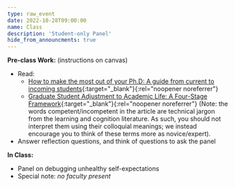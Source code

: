 ```yaml
---
type: raw_event
date: 2022-10-28T09:00:00
name: Class
description: 'Student-only Panel'
hide_from_announcments: true
---
```


**Pre-class Work:** (instructions on canvas)
* Read:
  * [How to make the most out of your Ph.D: A guide from current to incoming students](https://yanivyacoby.github.io/a-guide-to-your-phd/guide.html){:target="_blank"}{:rel="noopener noreferrer"} 
  * [Graduate Student Adjustment to Academic Life: A Four-Stage Framework](https://www.tandfonline.com/doi/abs/10.1080/00220973.1991.11072201){:target="_blank"}{:rel="noopener noreferrer"}  (Note: the words competent/incompetent in the article are technical jargon from the learning and cognition literature. As such, you should not interpret them using their colloquial meanings; we instead encourage you to think of these terms more as novice/expert).
* Answer reflection questions, and think of questions to ask the panel

**In Class:**
* Panel on debugging unhealthy self-expectations 
* Special note: *no faculty present*
